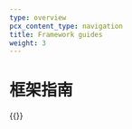 ```yaml
---
type: overview
pcx_content_type: navigation
title: Framework guides
weight: 3
---
```


# 框架指南

{{<directory-listing>}}